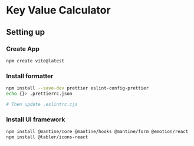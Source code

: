 # Key Value Calculator

## Setting up

### Create App

```sh
npm create vite@latest
```

### Install formatter

```sh
npm install --save-dev prettier eslint-config-prettier
echo {}> .prettierrc.json

# Then update .eslintrc.cjs
```

### Install UI framework

```sh
npm install @mantine/core @mantine/hooks @mantine/form @emotion/react
npm install @tabler/icons-react
```
